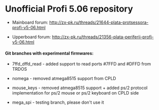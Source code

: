 # Unofficial Profi 5.06 repository 

- Mainboard forum: http://zx-pk.ru/threads/21644-plata-protsessora-profi-v5-06.html

- Upperboard forum: http://zx-pk.ru/threads/21356-plata-periferii-profi-v5-06.html



#### Git branches with experimental firmwares:

- 7ffd_dffd_read - added support to read ports #7FFD and #DFFD from TRDOS

- nomega - removed atmega8515 support from CPLD

- mouse_keys - removed atmega8515 support + added ps/2 protocol implementation for ps/2 mouse or ps/2 keyboard on CPLD side

- mega_spi - testing branch, please don't use it

